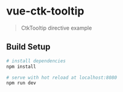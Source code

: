 # vue-ctk-tooltip

> CtkTooltip directive example

## Build Setup

``` bash
# install dependencies
npm install

# serve with hot reload at localhost:8080
npm run dev
```
